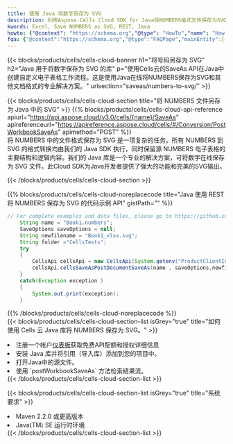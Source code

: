 ```yaml
---
title: 使用 Java 将数字另存为 SVG
description: 利用Aspose.Cells Cloud SDK for Java将NUMBERS格式文件保存为SVG格式文件。
kwords: Excel, Save NUMBERS as SVG, REST, Java
howto: {"@context": "https://schema.org","@type": "HowTo","name": "How to save NUMBERS as SVG using the Cells Cloud Java library.","description": "How to save NUMBERS as SVG using the Cells Cloud Java library.","image": {"@type": "ImageObject"},"url": "/java/saveas/numbers-to-svg/","step": [{ "@type": "HowToStep","name": "How to save NUMBERS as SVG using the Cells Cloud Java library. step 1", "image": {"@type": "ImageObject",},"url": "/java/saveas/numbers-to-svg/","text": "Register an account at <a href='https://dashboard.aspose.cloud/'>Dashboard</a> to get free API quota & authorization details",},{ "@type": "HowToStep","name": "How to save NUMBERS as SVG using the Cells Cloud Java library. step 1", "image": {"@type": "ImageObject",},"url": "/java/saveas/numbers-to-svg/","text": "Install Java library and add the reference (import the library) to your project.",},{ "@type": "HowToStep","name": "How to save NUMBERS as SVG using the Cells Cloud Java library. step 1", "image": {"@type": "ImageObject",},"url": "/java/saveas/numbers-to-svg/","text": "Open the source file in Java.",},{ "@type": "HowToStep","name": "How to save NUMBERS as SVG using the Cells Cloud Java library. step 1", "image": {"@type": "ImageObject",},"url": "/java/saveas/numbers-to-svg/","text": "Use the `postWorkbookSaveAs` method to retrieve the resulting stream.",}, ],"supply": {"@type": "HowToSupply","name": "document"},"tool": [{"@type": "HowToTool","name": "IntelliJ IDEA, Visual Studio Code, Eclipse"},{"@type": "HowToTool","name": "Aspose Cells"}],"totalTime": "PT6M"}
fqa: {"@context":"https://schema.org","@type":"FAQPage","mainEntity":[{"@type":"Question","name":"Why save file as other formats file in C# using REST API?","acceptedAnswer":{"@type":"Answer","text":"Documents are encoded in many ways, and some files may be incompatible with the software you use. To open and read such files, just save them as appropriate file formats.<br/><ol><li>Install .NET SDK and add the reference (import the library) to your project.</li><li>Open the source file in C# using REST API.</li><li>Call the PostWorkbookSaveAsRequest() method, passing an output filename with required extension.</li><li>Get the result of save as a separate file.</li></ol>"}},{"@type":"Question","name":"What file formats can I save as with your C# library?","acceptedAnswer":{"@type":"Answer","text":"We support a variety of file formats for conversion using .NET library, including XLSX, Excel, xls , PDF, CSV, HTML, Markdown, XML, PNG, JPG, TIFF, Json, TXT and many more."}},{"@type":"Question","name":"What is the maximum allowed file size for conversion using this .NET library?","acceptedAnswer":{"@type":"Answer","text":"There are no file size limits for format conversions using .NET library."}}]}
---
```

{{< blocks/products/cells/cells-cloud-banner h1="将号码另存为 SVG" h2="Java 用于将数字保存为 SVG 的库" p="使用Cells云的SaveAs API在Java中创建自定义电子表格工作流程。这是使用Java在线将NUMBERS保存为SVG和其他文档格式的专业解决方案。" urlsection="saveas/numbers-to-svg/" >}}

{{< blocks/products/cells/cells-cloud-section title="将 NUMBERS 文件另存为 Java 中的 SVG" >}}
{{% blocks/products/cells/cells-cloud-api-reference apiurl="https://api.aspose.cloud/v3.0/cells/{name}/SaveAs" apireferenceurl="https://apireference.aspose.cloud/cells/#/Conversion/PostWorkbookSaveAs" apimethod="POST" %}}
<br/>
将 NUMBERS 中的文件格式保存为 SVG 是一项复杂的任务。所有 NUMBERS 到 SVG 的格式转换均由我们的 Java SDK 执行，同时保留源 NUMBERS 电子表格的主要结构和逻辑内容。我们的 Java 库是一个专业的解决方案，可将数字在线保存为 SVG 文件。此Cloud SDK为Java开发者提供了强大的功能和完美的SVG输出。

{{< /blocks/products/cells/cells-cloud-section >}}

{{% blocks/products/cells/cells-cloud-noreplacecode title="Java 使用 REST 将 NUMBERS 保存为 SVG 的代码示例 API" gistPath="" %}}
  
```java
// For complete examples and data files, please go to https://github.com/aspose-cells-cloud/aspose-cells-cloud-java/
    String name = "Book1.numbers";
    SaveOptions saveOptions = null;
    String newfilename = "Book1_xlsx.svg";
    String folder ="CellsTests";
    try 
    {
        CellsApi cellsApi = new CellsApi(System.getenv("ProductClientId"), System.getenv("ProductClientSecret"));
        cellsApi.cellsSaveAsPostDocumentSaveAs(name , saveOptions,newfilename,false,false,folder,null,null,null,true);                       
    }
    catch(Exception exception )
    {
        System.out.print(exception);
    }
```
  
{{% /blocks/products/cells/cells-cloud-noreplacecode %}}
<br/>
{{< blocks/products/cells/cells-cloud-section-list isGrey="true" title="如何使用 Cells 云 Java 库将 NUMBERS 保存为 SVG。" >}}
<li>注册一个帐户<a href="https://dashboard.aspose.cloud/">仪表板</a>获取免费API配额和授权详细信息</li>
<li>安装 Java 库并将引用（导入库）添加到您的项目中。</li>
<li>打开Java中的源文件。</li>
<li>使用 `postWorkbookSaveAs` 方法检索结果流。</li>
{{< /blocks/products/cells/cells-cloud-section-list >}}

{{< blocks/products/cells/cells-cloud-section-list isGrey="true" title="系统要求" >}}
<li>Maven 2.2.0 或更高版本</li>
<li>Java(TM) SE 运行时环境</li>
{{< /blocks/products/cells/cells-cloud-section-list >}}
